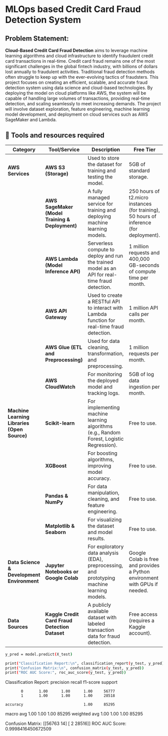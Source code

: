 # MLOps based Credit Card Fraud Detection System

## **Problem Statement:**

**Cloud-Based Credit Card Fraud Detection** aims to leverage machine learning algorithms and cloud infrastructure to identify fraudulent credit card transactions in real-time. Credit card fraud remains one of the most significant challenges in the global fintech industry, with billions of dollars lost annually to fraudulent activities. Traditional fraud detection methods often struggle to keep up with the ever-evolving tactics of fraudsters. This project focuses on creating an efficient, scalable, and accurate fraud detection system using data science and cloud-based technologies. By deploying the model on cloud platforms like AWS, the system will be capable of handling large volumes of transactions, providing real-time detection, and scaling seamlessly to meet increasing demands. The project will involve dataset exploration, feature engineering, machine learning model development, and deployment on cloud services such as AWS SageMaker and Lambda.

## 🔧 Tools and resources required
| **Category** | **Tool/Service** | **Description** | **Free Tier** |
| --- | --- | --- | --- |
| **AWS Services** | **AWS S3 (Storage)** | Used to store the dataset for training and testing the model. | 5GB of standard storage. |
|  | **AWS SageMaker (Model Training & Deployment)** | A fully managed service for training and deploying machine learning models. | 250 hours of t2.micro instances (for training), 50 hours of inference (for deployment). |
|  | **AWS Lambda (Model Inference API)** | Serverless compute to deploy and run the trained model as an API for real-time fraud detection. | 1 million requests and 400,000 GB-seconds of compute time per month. |
|  | **AWS API Gateway** | Used to create a RESTful API to interact with Lambda function for real-time fraud detection. | 1 million API calls per month. |
|  | **AWS Glue (ETL and Preprocessing)** | Used for data cleaning, transformation, and preprocessing. | 1 million requests per month. |
|  | **AWS CloudWatch** | For monitoring the deployed model and tracking logs. | 5GB of log data ingestion per month. |
| **Machine Learning Libraries (Open Source)** | **Scikit-learn** | For implementing machine learning algorithms (e.g., Random Forest, Logistic Regression). | Free to use. |
|  | **XGBoost** | For boosting algorithms, improving model accuracy. | Free to use. |
|  | **Pandas & NumPy** | For data manipulation, cleaning, and feature engineering. | Free to use. |
|  | **Matplotlib & Seaborn** | For visualizing the dataset and model results. | Free to use. |
| **Data Science & Development Environment** | **Jupyter Notebooks or Google Colab** | For exploratory data analysis (EDA), preprocessing, and prototyping machine learning models. | Google Colab is free and provides a Python environment with GPUs if needed. |
| **Data Sources** | **Kaggle Credit Card Fraud Detection Dataset** | A publicly available dataset with labeled transaction data for fraud detection. | Free access (requires a Kaggle account). |


```bash
y_pred = model.predict(X_test)

print("Classification Report:\n", classification_report(y_test, y_pred))
print("Confusion Matrix:\n", confusion_matrix(y_test, y_pred))
print("ROC AUC Score:", roc_auc_score(y_test, y_pred))
````
     
Classification Report:
               precision    recall  f1-score   support

           0       1.00      1.00      1.00     56777
           1       1.00      1.00      1.00     28518

    accuracy                           1.00     85295
   macro avg       1.00      1.00      1.00     85295
weighted avg       1.00      1.00      1.00     85295

Confusion Matrix:
 [[56763    14]
 [    2 28516]]
ROC AUC Score: 0.9998416450672509
